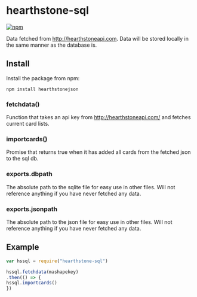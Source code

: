 # hearthstone-sql

[![npm](https://img.shields.io/npm/v/hearthstone-sql.svg)](https://www.npmjs.com/package/hearthstone-sql)

Data fetched from http://hearthstoneapi.com. Data will be stored locally in the same manner as the database is.

## Install

Install the package from npm:

```
npm install hearthstonejson
```

### fetchdata()
Function that takes an api key from http://hearthstoneapi.com/ and fetches current card lists.

### importcards()
Promise that returns true when it has added all cards from the fetched json to the sql db.

### exports.dbpath
The absolute path to the sqlite file for easy use in other files. Will not reference anything if you have never fetched any data.

### exports.jsonpath
The absolute path to the json file for easy use in other files. Will not reference anything if you have never fetched any data.

## Example

```javascript
var hssql = require("hearthstone-sql")

hssql.fetchdata(mashapekey)
.then(() => {
hssql.importcards()
})
```
